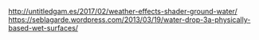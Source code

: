 <http://untitledgam.es/2017/02/weather-effects-shader-ground-water/>
<https://seblagarde.wordpress.com/2013/03/19/water-drop-3a-physically-based-wet-surfaces/>
